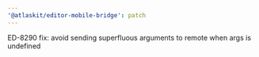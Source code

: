 ```yaml
---
'@atlaskit/editor-mobile-bridge': patch
---
```


ED-8290 fix: avoid sending superfluous arguments to remote when args is undefined
